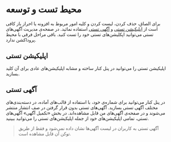 # محیط تست و توسعه

برای الصاق، حذف کردن، لیست کردن و کلیه امور مربوط به افزونه یا احراز باز کافی است از [اپلیکیشن تستی](#اپکلیشین-تستی) و [آگهی تستی](#آگهی-تستی) استفاده نمائید. در صفحه‌ی مدیریت آگهی‌های تستی می‌توانید اپکلیشن‌های تستی خود را تست کنید. باقی مراحل فرقی با محیط پروداکشن ندارد.

## اپلیکیشن تستی
اپلیکیشن تستی را می‌توانید در پنل کنار ساخته و مشابه اپلیکیشن‌های عادی برای آن کلید بسازید.

## آگهی تستی
در پنل کنار می‌توانید برای شماره‌ی خود، با استفاده از قالب‌های آماده، در دسته‌بندی‌های مختلف آگهی تستی بسازید. آگهی‌های تستی بدون قرار گرفتن در صف انتشار منتشر می‌شوند و در صفحه‌ی آگهی‌های من قابل مشاهده‌اند. در بخش «تکمیل آگهی» آگهی‌های تستی، تمامی اپلیکیشن‌های خود از جمله اپلیکیشن‌های تستی را می‌توانید ببینید.

> آگهی تستی به کاربران در لیست آگهی‌ها نشان داده نمی‌شود و فقط از طریق توکن آن قابل مشاهده است. 
